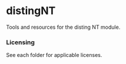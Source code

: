 # distingNT
Tools and resources for the disting NT module.

### Licensing
See each folder for applicable licenses.
